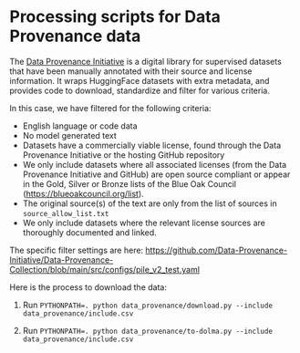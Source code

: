 # Processing scripts for Data Provenance data

The [Data Provenance Initiative](https://www.dataprovenance.org) is a digital library for supervised datasets that have been manually annotated with their source and license information. It wraps HuggingFace datasets with extra metadata, and provides code to download, standardize and filter for various criteria.

In this case, we have filtered for the following criteria:
* English language or code data
* No model generated text
* Datasets have a commercially viable license, found through the Data Provenance Initiative or the hosting GitHub repository
* We only include datasets where all associated licenses (from the Data Provenance Initiative and GitHub) are open source compliant or appear in the Gold, Silver or Bronze lists of the Blue Oak Council (https://blueoakcouncil.org/list).
* The original source(s) of the text are only from the list of sources in `source_allow_list.txt`
* We only include datasets where the relevant license sources are thoroughly documented and linked.

The specific filter settings are here: https://github.com/Data-Provenance-Initiative/Data-Provenance-Collection/blob/main/src/configs/pile_v2_test.yaml


Here is the process to download the data:

1. Run `PYTHONPATH=. python data_provenance/download.py --include data_provenance/include.csv`

2. Run `PYTHONPATH=. python data_provenance/to-dolma.py --include data_provenance/include.csv`
